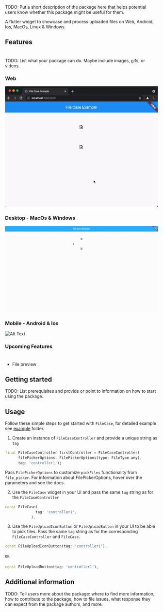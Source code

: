 

TODO: Put a short description of the package here that helps potential users
know whether this package might be useful for them.

A flutter widget to showcase and process uploaded files on Web, Android, Ios, MacOs, Linux & Windows.


## Features
#

TODO: List what your package can do. Maybe include images, gifs, or videos.

### Web 
![Alt Text](./working_examples/web.gif)

### Desktop - MacOs & Windows 
![Alt Text](./working_examples/desktop.gif)

### Mobile - Android & Ios 
![Alt Text](./working_examples/mobile.gif)

### Upcoming Features
#

* File preview 

## Getting started

TODO: List prerequisites and provide or point to information on how to
start using the package.

## Usage

Follow these simple steps to get started with `FileCase`, for detailed example see <a href="https://github.com/asadamatic/file_case/blob/master/example/lib/example.dart" class="special">example</a> folder. 

1. Create an instance of `FileCaseController` and provide a unique string as `tag`

```dart
final FileCaseController firstController = FileCaseController(
      filePickerOptions: FilePickerOptions(type: FileType.any),
      tag: 'controller1');
```

Pass `FilePickerOptions` to customize `pickFiles` functionality from `file_picker`.
For information about FilePickerOptions, hover over the parameters and see the docs.

2. Use the `FileCase` widget in your UI and pass the same `tag` string as for the `FileCaseController` 

```dart
const FileCase(
              tag: 'controller1',
            ),
```

3. Use the `FileUploadIconButton` or `FileUploadButton` in your UI to be able to pick files.
Pass the same `tag` string as for the corresponding `FileCaseController` and `FileCase`.

```dart
const FileUploadIconButton(tag: 'controller1'),

OR

const FileUploadButton(tag: 'controller1'),
```

## Additional information

TODO: Tell users more about the package: where to find more information, how to 
contribute to the package, how to file issues, what response they can expect 
from the package authors, and more.
